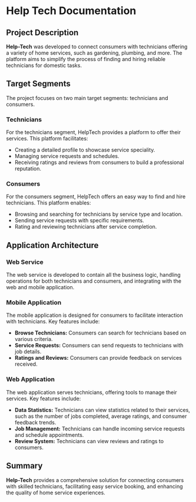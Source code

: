# Help Tech Documentation

## Project Description

**Help-Tech** was developed to connect consumers with technicians offering a variety of home services, such as gardening, plumbing, and more. The platform aims to simplify the process of finding and hiring reliable technicians for domestic tasks.

## Target Segments

The project focuses on two main target segments: technicians and consumers.

### Technicians

For the technicians segment, HelpTech provides a platform to offer their services. This platform facilitates:

- Creating a detailed profile to showcase service speciality.
- Managing service requests and schedules.
- Receiving ratings and reviews from consumers to build a professional reputation.

### Consumers

For the consumers segment, HelpTech offers an easy way to find and hire technicians. This platform enables:

- Browsing and searching for technicians by service type and location.
- Sending service requests with specific requirements.
- Rating and reviewing technicians after service completion.

## Application Architecture

### Web Service

The web service is developed to contain all the business logic, handling operations for both technicians and consumers, and integrating with the web and mobile application.

### Mobile Application

The mobile application is designed for consumers to facilitate interaction with technicians. Key features include:

- **Browse Technicians:** Consumers can search for technicians based on various criteria.
- **Service Requests:** Consumers can send requests to technicians with job details.
- **Ratings and Reviews:** Consumers can provide feedback on services received.

### Web Application

The web application serves technicians, offering tools to manage their services. Key features include:

- **Data Statistics:** Technicians can view statistics related to their services, such as the number of jobs completed, average ratings, and consumer feedback trends.
- **Job Management:** Technicians can handle incoming service requests and schedule appointments.
- **Review System:** Technicians can view reviews and ratings to consumers.

## Summary

**Help-Tech** provides a comprehensive solution for connecting consumers with skilled technicians, facilitating easy service booking, and enhancing the quality of home service experiences.
